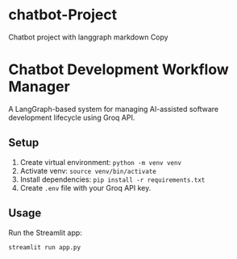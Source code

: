 # chatbot-Project
Chatbot project with langgraph
markdown
Copy
# Chatbot Development Workflow Manager

A LangGraph-based system for managing AI-assisted software development lifecycle using Groq API.

## Setup
1. Create virtual environment: `python -m venv venv`
2. Activate venv: `source venv/bin/activate`
3. Install dependencies: `pip install -r requirements.txt`
4. Create `.env` file with your Groq API key.

## Usage
Run the Streamlit app:
```bash
streamlit run app.py